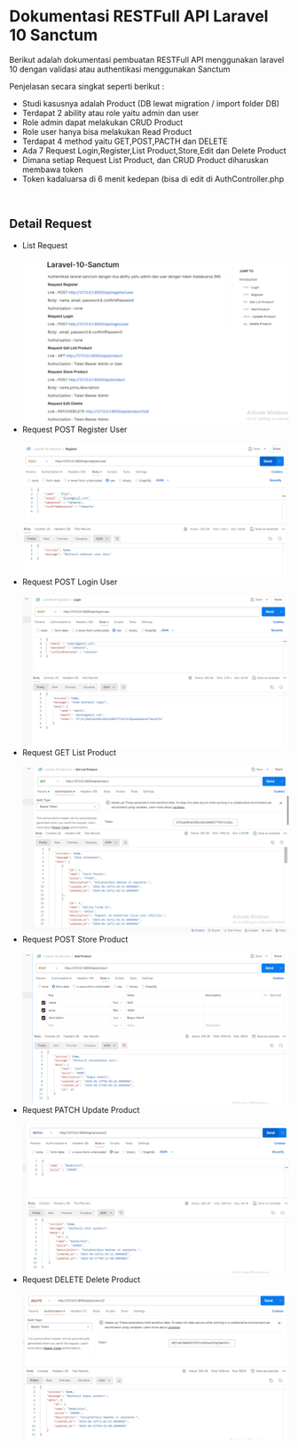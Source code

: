 <h1>Dokumentasi RESTFull API Laravel 10 Sanctum</h1>
<p>Berikut adalah dokumentasi pembuatan RESTFull API menggunakan laravel 10 dengan validasi atau authentikasi menggunakan Sanctum</p>
<p>Penjelasan secara singkat seperti berikut : </p>
<ul>
    <li>Studi kasusnya adalah Product (DB lewat migration / import folder DB) </li>
    <li>Terdapat 2 ability atau role yaitu admin dan user</li>
    <li>Role admin dapat melakukan CRUD Product</li>
    <li>Role user hanya bisa melakukan Read Product</li>
    <li>Terdapat 4 method yaitu GET,POST,PACTH dan DELETE</li>
    <li>Ada 7 Request Login,Register,List Product,Store,Edit dan Delete Product</li>
    <li>Dimana setiap Request List Product, dan CRUD Product diharuskan membawa token</li>
    <li>Token kadaluarsa di 6 menit kedepan (bisa di edit di AuthController.php</li>
</ul>
<br>

<h2>Detail Request</h2>
<ul>

 <li>List Request</li>
 </br>
 <img src="readme/website16-main.png" alt="" />
    
 <li>Request POST Register User</li>
</br>
 <img src="readme/website16-sub1.png" alt="" />
    
 <li>Request POST Login User</li>
</br>
 <img src="readme/website16-sub2.png" alt="" />
 
<li>Request GET List Product</li>
</br>
 <img src="readme/website16-sub3.png" alt="" />
 
<li>Request POST Store Product</li>
</br>
 <img src="readme/website16-sub4.png" alt="" />
 
<li>Request PATCH Update Product</li>
</br>
 <img src="readme/website16-sub5.png" alt="" />
 
<li>Request DELETE Delete Product</li>
</br>
 <img src="readme/website16-sub6.png" alt="" />
 
 </ul>

